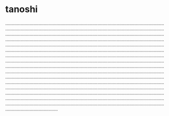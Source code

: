 # tanoshi

.........................................................................................................................................................................................................................................................................................................................................................................................................................................................................................................................................................................................................................................................................................................................................................................................................................................................................................................................................................................................................................................................................................................................................................................................................................................................................................................................................................................................................................................................................................................................................................................................................................................................................................................................................................................................................................................................................................................................................................................................................................................................................................................